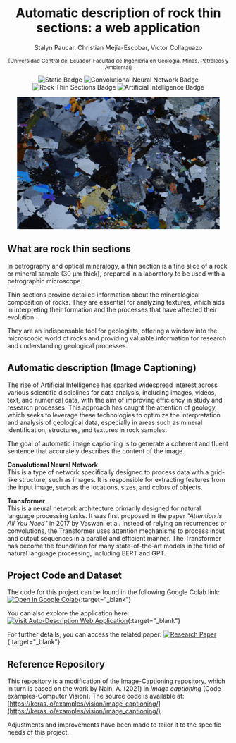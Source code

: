 <h1 align="center">Automatic description of rock thin sections: a web application</h1>
<p align="center" style="font-size: 14px;">Stalyn Paucar, Christian Mejía-Escobar, Víctor Collaguazo</p>
<p align="center" style="font-size: 12px;">[Universidad Central del Ecuador-Facultad de Ingeniería en Geología, Minas, Petróleos y Ambiental]</p>

<div align="center">
<img src="https://img.shields.io/badge/Transformer-blue?link=https%3A%2F%2Farxiv.org%2Fabs%2F1706.03762" alt="Static Badge">
<img src="https://img.shields.io/badge/Convolutional%20Neural%20Network-green" alt="Convolutional Neural Network Badge">
<img src="https://img.shields.io/badge/Rock%20Thin%20Sections-red" alt="Rock Thin Sections Badge">
<img src="https://img.shields.io/badge/Artificial%20Intelligence-yellow" alt="Artificial Intelligence Badge">
  
</div>

<p align="center">
  <img width="460" height="300" src="https://github.com/stalyn314/Thin_Section/blob/main/tested_image/T_08495.jpg?raw=true">
</p>

<!--(https://shields.io/badges/static-badge) -->



## What are rock thin sections

In petrography and optical mineralogy, a thin section is a fine slice of a rock or mineral sample (30 μm thick), prepared in a laboratory to be used with a petrographic microscope.

Thin sections provide detailed information about the mineralogical composition of rocks. They are essential for analyzing textures, which aids in interpreting their formation and the processes that have affected their evolution.

They are an indispensable tool for geologists, offering a window into the microscopic world of rocks and providing valuable information for research and understanding geological processes.

## Automatic description (Image Captioning)

The rise of Artificial Intelligence has sparked widespread interest across various scientific disciplines for data analysis, including images, videos, text, and numerical data, with the aim of improving efficiency in study and research processes. This approach has caught the attention of geology, which seeks to leverage these technologies to optimize the interpretation and analysis of geological data, especially in areas such as mineral identification, structures, and textures in rock samples.

The goal of automatic image captioning is to generate a coherent and fluent sentence that accurately describes the content of the image.

**Convolutional Neural Network**  
This is a type of network specifically designed to process data with a grid-like structure, such as images.
It is responsible for extracting features from the input image, such as the locations, sizes, and colors of objects.

**Transformer**  
This is a neural network architecture primarily designed for natural language processing tasks. It was first proposed in the paper *"Attention is All You Need"* in 2017 by Vaswani et al.
Instead of relying on recurrences or convolutions, the Transformer uses attention mechanisms to process input and output sequences in a parallel and efficient manner.
The Transformer has become the foundation for many state-of-the-art models in the field of natural language processing, including BERT and GPT.

## Project Code and Dataset

The code for this project can be found in the following Google Colab link:
[![Open in Google Colab](https://img.shields.io/badge/Open%20in-Google%20Colab-blue?logo=googlecolab&logoColor=white)](https://colab.research.google.com/drive/11ZR1QGw1H8uCoN7g2dHZSyh7f8OeHUwH?usp=sharing){:target="_blank"}

You can also explore the application here:
[![Visit Auto-Description Web Application](https://img.shields.io/badge/Visit-Auto%20Description%20App-brightgreen)](https://stalynpaucar271828.wixsite.com/auto-descripcion){:target="_blank"}

For further details, you can access the related paper:
[![Research Paper](https://img.shields.io/badge/Research%20Paper-%20arXiv-red)](https://arxiv.org/abs/2402.15039){:target="_blank"}

## Reference Repository

This repository is a modification of the [Image-Captioning](https://github.com/TomatoFT/Image-Captioning) repository, which in turn is based on the work by Nain, A. (2021) in *Image captioning* (Code examples-Computer Vision). The source code is available at: [https://keras.io/examples/vision/image_captioning/](https://keras.io/examples/vision/image_captioning/). 

Adjustments and improvements have been made to tailor it to the specific needs of this project.



